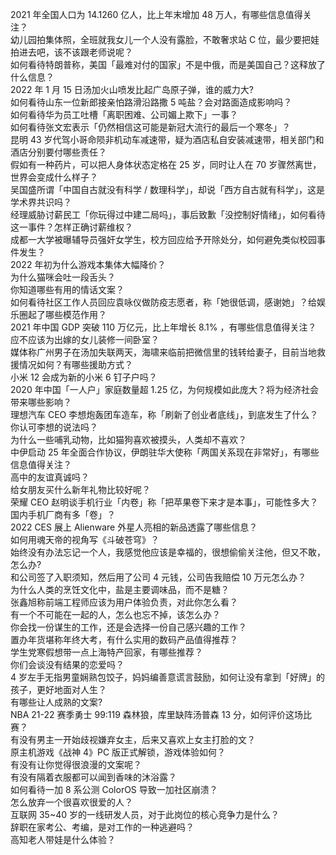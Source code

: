 2021 年全国人口为 14.1260 亿人，比上年末增加 48 万人，有哪些信息值得关注？  
幼儿园拍集体照，全班就我女儿一个人没有露脸，不敢奢求站 C 位，最少要把娃拍进去吧，该不该跟老师说呢？  
如何看待特朗普称，美国「最难对付的国家」不是中俄，而是美国自己？这释放了什么信息？  
2022 年 1 月 15 日汤加火山喷发比起广岛原子弹，谁的威力大?  
如何看待山东一位新郎接亲怕路滑沿路撒 5 吨盐？会对路面造成影响吗？  
如何看待华为员工吐槽「离职困难、公司媚上欺下」一事？  
如何看待张文宏表示「仍然相信这可能是新冠大流行的最后一个寒冬」？  
昆明 43 岁代驾小哥命陨非机动车减速带，疑为酒店私自安装减速带，相关部门和酒店分别要付哪些责任？  
假如有一种药片，可以把人身体状态定格在 25 岁，同时让人在 70 岁骤然离世，世界会变成什么样子？  
吴国盛所谓「中国自古就没有科学 / 数理科学」，却说「西方自古就有科学」，这是学术界共识吗？  
经理威胁讨薪民工「你玩得过中建二局吗」，事后致歉「没控制好情绪」，如何看待这一事件？怎样正确讨薪维权？  
成都一大学被曝辅导员强奸女学生，校方回应给予开除处分，如何避免类似校园事件发生？  
2022 年初为什么游戏本集体大幅降价？  
为什么猫咪会吐一段舌头？  
你知道哪些有用的情话文案？  
如何看待社区工作人员回应袁咏仪做防疫志愿者，称「她很低调，感谢她」？给娱乐圈起了哪些模范作用？  
2021 年中国 GDP 突破 110 万亿元，比上年增长 8.1% ，有哪些信息值得关注？  
应不应该为出嫁的女儿装修一间卧室？  
媒体称广州男子在汤加失联两天，海啸来临前把微信里的钱转给妻子，目前当地救援情况如何？有哪些援助方式？  
小米 12 会成为新的小米 6 钉子户吗？  
2020 年中国「一人户」家庭数量超 1.25 亿，为何规模如此庞大？将为经济社会带来哪些影响？  
理想汽车 CEO 李想炮轰团车造车，称「刷新了创业者底线」，到底发生了什么？你认可李想的说法吗？  
为什么一些哺乳动物，比如猫狗喜欢被摸头，人类却不喜欢？  
中伊启动 25 年全面合作协议，伊朗驻华大使称「两国关系现在非常好」，有哪些信息值得关注？  
高中的友谊真诚吗？  
给女朋友买什么新年礼物比较好呢？  
荣耀 CEO 赵明谈手机行业「内卷」称「把苹果卷下来才是本事」，可能性多大？国内手机厂商有多「卷」？  
2022 CES 展上 Alienware 外星人亮相的新品透露了哪些信息？  
如何用魂天帝的视角写《斗破苍穹》？  
始终没有办法忘记一个人，我感觉他应该是幸福的，很想偷偷关注他，但又不敢，怎么办?  
和公司签了入职须知，然后用了公司 4 元钱，公司告我赔偿 10 万元怎么办？  
为什么人类的烹饪文化中，盐是主要调味品，而不是糖？  
张鑫旭称前端工程师应该为用户体验负责，对此你怎么看？  
有一个不可能在一起的人，怎么也忘不掉，该怎么办？  
你会找一份谋生的工作，还是会选择一份自己感兴趣的工作？  
置办年货堪称年终大考，有什么实用的数码产品值得推荐？  
学生党寒假想带一点上海特产回家，有哪些推荐？  
你们会谈没有结果的恋爱吗？  
4 岁左手无指男童娴熟包饺子，妈妈编善意谎言鼓励，如何让没有拿到「好牌」的孩子，更好地面对人生？  
有哪些让人成熟的文案?  
NBA 21-22 赛季勇士 99:119 森林狼，库里缺阵汤普森 13 分，如何评价这场比赛？  
有没有男主一开始歧视嫌弃女主，后来又喜欢上女主打脸的文？  
原主机游戏《战神 4》PC 版正式解锁，游戏体验如何？  
有没有让你觉得很浪漫的文案呢？  
有没有隔着衣服都可以闻到香味的沐浴露？  
如何看待一加 8 系公测 ColorOS 导致一加社区崩溃？  
怎么放弃一个很喜欢很爱的人？  
互联网 35~40 岁的一线研发人员，对于此岗位的核心竞争力是什么？  
辞职在家考公、考编，是对工作的一种逃避吗？  
高知老人带娃是什么体验？  
